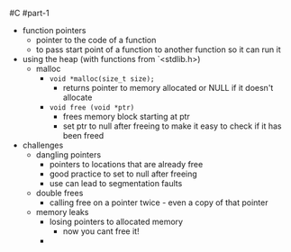 #C #part-1 
- function pointers
	- pointer to the code of a function
	- to pass start point of a function to another function so it can run it
- using the heap (with functions from `<stdlib.h>)
	- malloc
		- `void *malloc(size_t size);`
			- returns pointer to memory allocated or NULL if it doesn't allocate
		- `void free (void *ptr)`
			- frees memory block starting at ptr
			- set ptr to null after freeing to make it easy to check if it has been freed
- challenges
	- dangling pointers
		- pointers to locations that are already free
		- good practice to set to null after freeing
		- use can lead to segmentation faults
	- double frees
		- calling free on a pointer twice - even a copy of that pointer
	- memory leaks
		- losing pointers to allocated memory
			- now you cant free it!
		- 